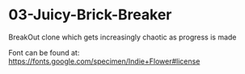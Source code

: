 # 03-Juicy-Brick-Breaker
 BreakOut clone which gets increasingly chaotic as progress is made


Font can be found at:
	https://fonts.google.com/specimen/Indie+Flower#license